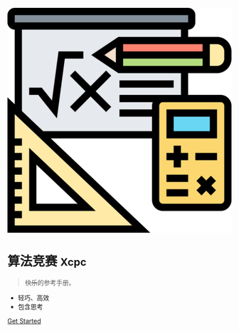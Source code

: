 ![logo](_media/icon.svg ':size=10%')

# 算法竞赛 <small>Xcpc</small>

> ~~快乐~~的参考手册。

- 轻巧、高效
- 包含思考 

[Get Started](#简介)